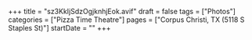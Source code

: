 +++
title = "sz3KkIjSdzOgjknhjEok.avif"
draft = false
tags = ["Photos"]
categories = ["Pizza Time Theatre"]
pages = ["Corpus Christi, TX (5118 S Staples St)"]
startDate = ""
+++
